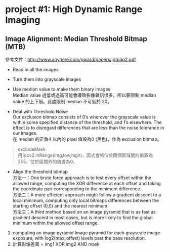 # project #1: High Dynamic Range Imaging
## Image Alignment:  Median Threshold Bitmap (MTB)
參考文件：http://www.anyhere.com/gward/papers/jgtpap2.pdf  

- Read in all the images

- Turn them into grayscale images

- Use median value to make them binary images  
Median value 過低或過高可能會導致影像雜訊很多，所以要限制 median value 的上下限。此處限制 median 不可低於 20。  

- Deal with Threshold Noise  
Our exclusion bitmap consists of 0’s wherever the grayscale value is within some specified distance of the threshold, and 1’s elsewhere. The effect is to disregard differences that are less than the noise tolerance in our images.  
在 median 的正負4 以內的 pixel 值設為0 (黑色)，作為 exclusion bitmap。  
> excludeMask  
> 用法cv2.inRange(img,low,high)，函式會將位於兩個區域間的值置為255，位於區間外的值置為0。 

- Align the threshold bitmap  
方法一：One brute force approach is to test every offset within the allowed range, computing the XOR difference at each offset and taking the coordinate pair corresponding to the minimum difference.  
方法二：A more efficient approach might follow a gradient descent to a local minimum, computing only local bitmaps differences between the starting offset (0,0) and the nearest minimum.  
方法三：A third method based on an image pyramid that is as fast as gradient descent in most cases, but is more likely to find the global minimum within the allowed offset range.  
1. computing an image pyramid
Image pyramid for each grayscale image exposure, with log2(max_offset) levels past the base resolution.
2. 計算影像差異 = img1 XOR img2 AND mask
 